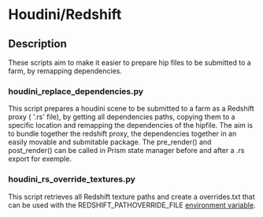 # Houdini/Redshift
## Description
These scripts aim to make it easier to prepare hip files to be submitted to a farm, by remapping dependencies.
### houdini_replace_dependencies.py
This script prepares a houdini scene to be submitted to a farm as a Redshift proxy ( '.rs' file), by getting all dependencies paths, copying them to a specific location and remapping the dependencies of the hipfile. The aim is to bundle together the redshift proxy, the dependencies together in an easily movable and submitable package.
The pre_render() and post_render() can be called in Prism state manager before and after a .rs export for exemple.

### houdini_rs_override_textures.py
This script retrieves all Redshift texture paths and create a overrides.txt that can be used with the REDSHIFT_PATHOVERRIDE_FILE [environment variable](https://docs.redshift3d.com/display/RSDOCS/Intro+to+Proxies).